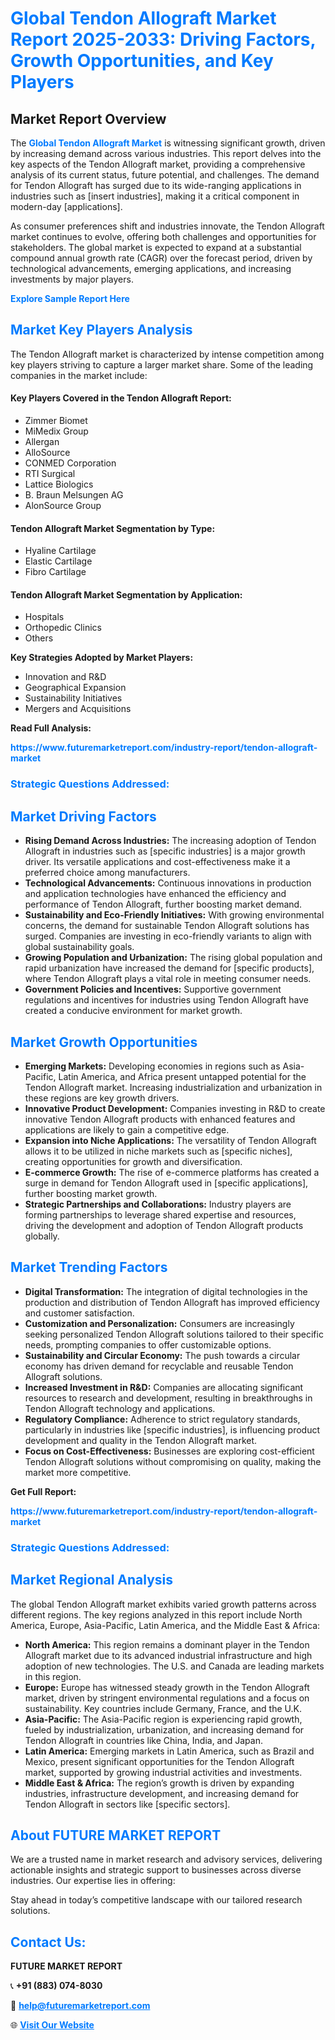 <h1 style="color: #007BFF;">Global Tendon Allograft Market Report 2025-2033: Driving Factors, Growth Opportunities, and Key Players</h1>

<section id="overview">
<h2>Market Report Overview</h2>
<p>The <a href="https://www.futuremarketreport.com/industry-report/tendon-allograft-market" style="color: #007BFF; text-decoration: none;"><strong>Global Tendon Allograft Market</strong></a> is witnessing significant growth, driven by increasing demand across various industries. This report delves into the key aspects of the Tendon Allograft market, providing a comprehensive analysis of its current status, future potential, and challenges. The demand for Tendon Allograft has surged due to its wide-ranging applications in industries such as [insert industries], making it a critical component in modern-day [applications].</p>
<p>As consumer preferences shift and industries innovate, the Tendon Allograft market continues to evolve, offering both challenges and opportunities for stakeholders. The global market is expected to expand at a substantial compound annual growth rate (CAGR) over the forecast period, driven by technological advancements, emerging applications, and increasing investments by major players.</p>
</section>

<section id="overview">
<p><a href="https://www.futuremarketreport.com/request-sample/reportId=36250" style="color: #007BFF; text-decoration: none;"><strong>Explore Sample Report Here</strong></a></p>
</section>

<section id="key-players">
<h2 style="color: #007BFF;">Market Key Players Analysis</h2>
<p>The Tendon Allograft market is characterized by intense competition among key players striving to capture a larger market share. Some of the leading companies in the market include:</p>
<h4>Key Players Covered in the Tendon Allograft Report:</h4>
<ul><li>Zimmer Biomet</li><li>MiMedix Group</li><li>Allergan</li><li>AlloSource</li><li>CONMED Corporation</li><li>RTI Surgical</li><li>Lattice Biologics</li><li>B. Braun Melsungen AG</li><li>AlonSource Group</li></ul>
<h4>Tendon Allograft Market Segmentation by Type:</h4>
<ul><li>Hyaline Cartilage</li><li>Elastic Cartilage</li><li>Fibro Cartilage</li></ul>

<h4>Tendon Allograft Market Segmentation by Application:</h4>
<ul><li>Hospitals</li><li>Orthopedic Clinics</li><li>Others</li></ul>
<p><strong>Key Strategies Adopted by Market Players:</strong></p>
<ul>
<li>Innovation and R&D</li>
<li>Geographical Expansion</li>
<li>Sustainability Initiatives</li>
<li>Mergers and Acquisitions</li>
</ul>
</section>

<section>
<p><strong>Read Full Analysis: </strong></p><a href="https://www.futuremarketreport.com/industry-report/tendon-allograft-market" style="color: #007BFF; text-decoration: none;"><strong>https://www.futuremarketreport.com/industry-report/tendon-allograft-market</strong></a>
<h3 style="color: #007BFF;">Strategic Questions Addressed:</h3>
</section>

<section id="driving-factors">
<h2 style="color: #007BFF;">Market Driving Factors</h2>
<ul>
<li><strong>Rising Demand Across Industries:</strong> The increasing adoption of Tendon Allograft in industries such as [specific industries] is a major growth driver. Its versatile applications and cost-effectiveness make it a preferred choice among manufacturers.</li>
<li><strong>Technological Advancements:</strong> Continuous innovations in production and application technologies have enhanced the efficiency and performance of Tendon Allograft, further boosting market demand.</li>
<li><strong>Sustainability and Eco-Friendly Initiatives:</strong> With growing environmental concerns, the demand for sustainable Tendon Allograft solutions has surged. Companies are investing in eco-friendly variants to align with global sustainability goals.</li>
<li><strong>Growing Population and Urbanization:</strong> The rising global population and rapid urbanization have increased the demand for [specific products], where Tendon Allograft plays a vital role in meeting consumer needs.</li>
<li><strong>Government Policies and Incentives:</strong> Supportive government regulations and incentives for industries using Tendon Allograft have created a conducive environment for market growth.</li>
</ul>
</section>

<section id="growth-opportunities">
<h2 style="color: #007BFF;">Market Growth Opportunities</h2>
<ul>
<li><strong>Emerging Markets:</strong> Developing economies in regions such as Asia-Pacific, Latin America, and Africa present untapped potential for the Tendon Allograft market. Increasing industrialization and urbanization in these regions are key growth drivers.</li>
<li><strong>Innovative Product Development:</strong> Companies investing in R&D to create innovative Tendon Allograft products with enhanced features and applications are likely to gain a competitive edge.</li>
<li><strong>Expansion into Niche Applications:</strong> The versatility of Tendon Allograft allows it to be utilized in niche markets such as [specific niches], creating opportunities for growth and diversification.</li>
<li><strong>E-commerce Growth:</strong> The rise of e-commerce platforms has created a surge in demand for Tendon Allograft used in [specific applications], further boosting market growth.</li>
<li><strong>Strategic Partnerships and Collaborations:</strong> Industry players are forming partnerships to leverage shared expertise and resources, driving the development and adoption of Tendon Allograft products globally.</li>
</ul>
</section>

<section id="trending-factors">
<h2 style="color: #007BFF;">Market Trending Factors</h2>
<ul>
<li><strong>Digital Transformation:</strong> The integration of digital technologies in the production and distribution of Tendon Allograft has improved efficiency and customer satisfaction.</li>
<li><strong>Customization and Personalization:</strong> Consumers are increasingly seeking personalized Tendon Allograft solutions tailored to their specific needs, prompting companies to offer customizable options.</li>
<li><strong>Sustainability and Circular Economy:</strong> The push towards a circular economy has driven demand for recyclable and reusable Tendon Allograft solutions.</li>
<li><strong>Increased Investment in R&D:</strong> Companies are allocating significant resources to research and development, resulting in breakthroughs in Tendon Allograft technology and applications.</li>
<li><strong>Regulatory Compliance:</strong> Adherence to strict regulatory standards, particularly in industries like [specific industries], is influencing product development and quality in the Tendon Allograft market.</li>
<li><strong>Focus on Cost-Effectiveness:</strong> Businesses are exploring cost-efficient Tendon Allograft solutions without compromising on quality, making the market more competitive.</li>
</ul>
</section>

<section>
<p><strong>Get Full Report: </strong></p><a href="https://www.futuremarketreport.com/industry-report/tendon-allograft-market" style="color: #007BFF; text-decoration: none;"><strong>https://www.futuremarketreport.com/industry-report/tendon-allograft-market</strong></a>
<h3 style="color: #007BFF;">Strategic Questions Addressed:</h3>
</section>


<section id="regional-analysis">
<h2 style="color: #007BFF;">Market Regional Analysis</h2>
<p>The global Tendon Allograft market exhibits varied growth patterns across different regions. The key regions analyzed in this report include North America, Europe, Asia-Pacific, Latin America, and the Middle East & Africa:</p>
<ul>
<li><strong>North America:</strong> This region remains a dominant player in the Tendon Allograft market due to its advanced industrial infrastructure and high adoption of new technologies. The U.S. and Canada are leading markets in this region.</li>
<li><strong>Europe:</strong> Europe has witnessed steady growth in the Tendon Allograft market, driven by stringent environmental regulations and a focus on sustainability. Key countries include Germany, France, and the U.K.</li>
<li><strong>Asia-Pacific:</strong> The Asia-Pacific region is experiencing rapid growth, fueled by industrialization, urbanization, and increasing demand for Tendon Allograft in countries like China, India, and Japan.</li>
<li><strong>Latin America:</strong> Emerging markets in Latin America, such as Brazil and Mexico, present significant opportunities for the Tendon Allograft market, supported by growing industrial activities and investments.</li>
<li><strong>Middle East & Africa:</strong> The region’s growth is driven by expanding industries, infrastructure development, and increasing demand for Tendon Allograft in sectors like [specific sectors].</li>
</ul>
</section>

<footer>
<h2 style="color: #007BFF;">About FUTURE MARKET REPORT</h2>
<p>We are a trusted name in market research and advisory services, delivering actionable insights and strategic support to businesses across diverse industries. Our expertise lies in offering:</p>

<p>Stay ahead in today’s competitive landscape with our tailored research solutions.</p>

<h2 style="color: #007BFF;">Contact Us:</h2>
<p><strong>FUTURE MARKET REPORT</strong></p>
<p>📞 <strong>+91 (883) 074-8030</strong></p>
<p>📧 <strong><a href="mailto:help@futuremarketreport.com" style="color: #007BFF;">help@futuremarketreport.com</a></strong></p>
<p>🌐 <strong><a href="https://www.futuremarketreport.com/" style="color: #007BFF;">Visit Our Website</a></strong></p>
</footer>